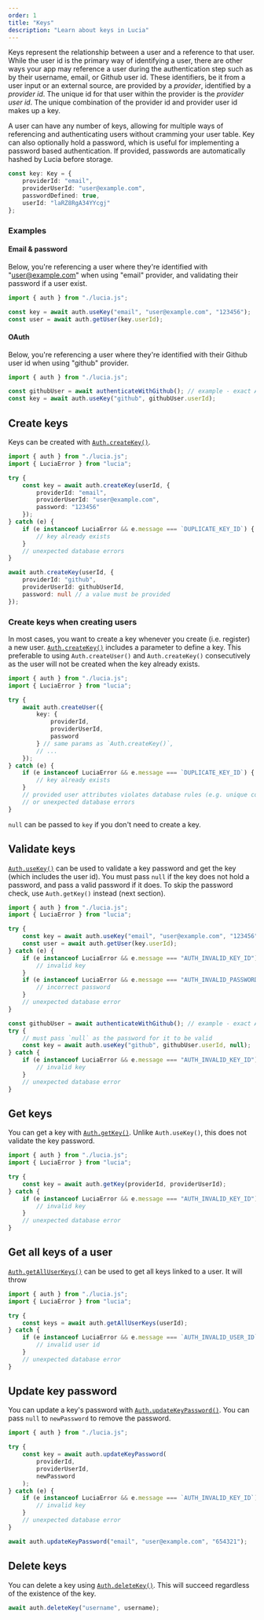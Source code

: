 ```yaml
---
order: 1
title: "Keys"
description: "Learn about keys in Lucia"
---
```


Keys represent the relationship between a user and a reference to that user. While the user id is the primary way of identifying a user, there are other ways your app may reference a user during the authentication step such as by their username, email, or Github user id. These identifiers, be it from a user input or an external source, are provided by a _provider_, identified by a _provider id_. The unique id for that user within the provider is the _provider user id_. The unique combination of the provider id and provider user id makes up a key.

A user can have any number of keys, allowing for multiple ways of referencing and authenticating users without cramming your user table. Key can also optionally hold a password, which is useful for implementing a password based authentication. If provided, passwords are automatically hashed by Lucia before storage.

```ts
const key: Key = {
	providerId: "email",
	providerUserId: "user@example.com",
	passwordDefined: true,
	userId: "laRZ8RgA34YYcgj"
};
```

### Examples

#### Email & password

Below, you're referencing a user where they're identified with "user@example.com" when using "email" provider, and validating their password if a user exist.

```ts
import { auth } from "./lucia.js";

const key = await auth.useKey("email", "user@example.com", "123456");
const user = await auth.getUser(key.userId);
```

#### OAuth

Below, you're referencing a user where they're identified with their Github user id when using "github" provider.

```ts
import { auth } from "./lucia.js";

const githubUser = await authenticateWithGithub(); // example - exact API not provided by Lucia
const key = await auth.useKey("github", githubUser.userId);
```

## Create keys

Keys can be created with [`Auth.createKey()`]().

```ts
import { auth } from "./lucia.js";
import { LuciaError } from "lucia";

try {
	const key = await auth.createKey(userId, {
		providerId: "email",
		providerUserId: "user@example.com",
		password: "123456"
	});
} catch (e) {
	if (e instanceof LuciaError && e.message === `DUPLICATE_KEY_ID`) {
		// key already exists
	}
	// unexpected database errors
}
```

```ts
await auth.createKey(userId, {
	providerId: "github",
	providerUserId: githubUserId,
	password: null // a value must be provided
});
```

### Create keys when creating users

In most cases, you want to create a key whenever you create (i.e. register) a new user. [`Auth.createKey()`]() includes a parameter to define a key. This preferable to using `Auth.createUser()` and `Auth.createKey()` consecutively as the user will not be created when the key already exists.

```ts
import { auth } from "./lucia.js";
import { LuciaError } from "lucia";

try {
	await auth.createUser({
		key: {
			providerId,
			providerUserId,
			password
		} // same params as `Auth.createKey()`,
		// ...
	});
} catch (e) {
	if (e instanceof LuciaError && e.message === `DUPLICATE_KEY_ID`) {
		// key already exists
	}
	// provided user attributes violates database rules (e.g. unique constraint)
	// or unexpected database errors
}
```

`null` can be passed to `key` if you don't need to create a key.

## Validate keys

[`Auth.useKey()`]() can be used to validate a key password and get the key (which includes the user id). You must pass `null` if the key does not hold a password, and pass a valid password if it does. To skip the password check, use `Auth.getKey()` instead (next section).

```ts
import { auth } from "./lucia.js";
import { LuciaError } from "lucia";

try {
	const key = await auth.useKey("email", "user@example.com", "123456"); // validate password too
	const user = await auth.getUser(key.userId);
} catch (e) {
	if (e instanceof LuciaError && e.message === "AUTH_INVALID_KEY_ID") {
		// invalid key
	}
	if (e instanceof LuciaError && e.message === "AUTH_INVALID_PASSWORD") {
		// incorrect password
	}
	// unexpected database error
}
```

```ts
const githubUser = await authenticateWithGithub(); // example - exact API not provided by Lucia
try {
	// must pass `null` as the password for it to be valid
	const key = await auth.useKey("github", githubUser.userId, null);
} catch {
	if (e instanceof LuciaError && e.message === "AUTH_INVALID_KEY_ID") {
		// invalid key
	}
	// unexpected database error
}
```

## Get keys

You can get a key with [`Auth.getKey()`](). Unlike `Auth.useKey()`, this does not validate the key password.

```ts
import { auth } from "./lucia.js";
import { LuciaError } from "lucia";

try {
	const key = await auth.getKey(providerId, providerUserId);
} catch {
	if (e instanceof LuciaError && e.message === "AUTH_INVALID_KEY_ID") {
		// invalid key
	}
	// unexpected database error
}
```

## Get all keys of a user

[`Auth.getAllUserKeys()`]() can be used to get all keys linked to a user. It will throw

```ts
import { auth } from "./lucia.js";
import { LuciaError } from "lucia";

try {
	const keys = await auth.getAllUserKeys(userId);
} catch {
	if (e instanceof LuciaError && e.message === `AUTH_INVALID_USER_ID`) {
		// invalid user id
	}
	// unexpected database error
}
```

## Update key password

You can update a key's password with [`Auth.updateKeyPassword()`](). You can pass `null` to `newPassword` to remove the password.

```ts
import { auth } from "./lucia.js";

try {
	const key = await auth.updateKeyPassword(
		providerId,
		providerUserId,
		newPassword
	);
} catch (e) {
	if (e instanceof LuciaError && e.message === `AUTH_INVALID_KEY_ID`) {
		// invalid key
	}
	// unexpected database error
}
```

```ts
await auth.updateKeyPassword("email", "user@example.com", "654321");
```

## Delete keys

You can delete a key using [`Auth.deleteKey()`](). This will succeed regardless of the existence of the key.

```ts
await auth.deleteKey("username", username);
```
